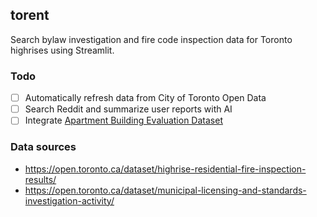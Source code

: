 ## torent
Search bylaw investigation and fire code inspection data for Toronto highrises using Streamlit.

### Todo
- [ ] Automatically refresh data from City of Toronto Open Data
- [ ] Search Reddit and summarize user reports with AI
- [ ] Integrate [Apartment Building Evaluation Dataset](https://open.toronto.ca/dataset/apartment-building-evaluation/)

### Data sources
- https://open.toronto.ca/dataset/highrise-residential-fire-inspection-results/
- https://open.toronto.ca/dataset/municipal-licensing-and-standards-investigation-activity/